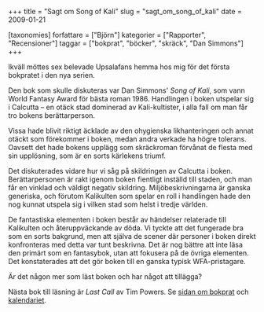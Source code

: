 +++
title = "Sagt om Song of Kali"
slug = "sagt_om_song_of_kali"
date = 2009-01-21

[taxonomies]
forfattare = ["Björn"]
kategorier = ["Rapporter", "Recensioner"]
taggar = ["bokprat", "böcker", "skräck", "Dan Simmons"]
+++

Ikväll möttes sex belevade Upsalafans hemma hos mig för det första bokpratet i den nya serien.

Den bok som skulle diskuteras var Dan Simmons' <em>Song of Kali</em>, som vann World Fantasy Award för bästa roman 1986. Handlingen i boken utspelar sig i Calcutta – en otäck stad dominerad av Kali-kultister, i alla fall om man får tro bokens berättarperson.

<!-- more -->

Vissa hade blivit riktigt äcklade av den ohygienska likhanteringen och annat otäckt som förekommer i boken, medan andra verkade ha högre tolerans. Oavsett det hade bokens upplägg som skräckroman förvånat de flesta med sin upplösning, som är en sorts kärlekens triumf.

Det diskuterades vidare hur vi såg på skildringen av Calcutta i boken. Berättarpersonen är rakt igenom boken fientligt inställd till staden, och man får en vinklad och väldigt negativ skildring. Miljöbeskrivningarna är ganska generiska, och förutom Kalikulten som spelar en roll i handlingen hade den nog kunnat utspela sig i vilken stad som helst i tredje världen.

De fantastiska elementen i boken består av händelser relaterade till Kalikulten och återuppväckande av döda. Vi tyckte att det fungerade bra som en sorts bakgrund, men att själva de scener där personer i boken direkt konfronteras med detta var tunt beskrivna. Det är nog bättre att inte läsa den primärt som en fantasybok, utan att fokusera på de övriga elementen. Det konstaterades att det gör boken till en ganska typisk WFA-pristagare.

Är det någon mer som läst boken och har något att tillägga?

Nästa bok till läsning är <em>Last Call</em> av Tim Powers. Se <a href="__FIXME__/bokprat/">sidan om bokprat</a> och <a href="__FIXME__/kalender/">kalendariet</a>.
